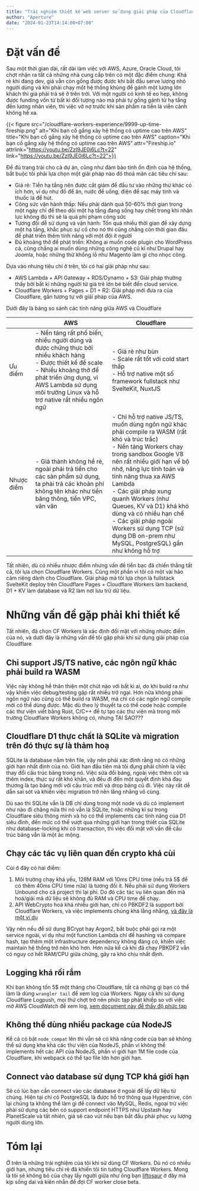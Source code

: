 ```yaml
---
title: "Trải nghiệm thiết kế web server sử dụng giải pháp của Cloudflare"
author: "Aperture"
date: "2024-01-23T14:14:00+07:00"
---
```


# Đặt vấn đề

Sau một thời gian dài, rất dài làm việc với AWS, Azure, Oracle Cloud, tôi chợt nhận ra tất cả những nhà cung cấp trên có một đặc điểm chung: Khá rẻ khi đang dev, giá vẫn còn gồng được được khi bắt đầu serve lượng nhỏ người dùng và khi phải chạy một hệ thống khủng để gánh một lượng lớn khách thì giá phải trả sẽ ở trên trời. Với một người có kinh tế eo hẹp, không được funding vốn từ bất kì đối tượng nào mà phải tự gồng gánh từ hạ tầng đến lương nhân viên, thì việc vỡ nợ trước khi sản phẩm ra tiền là viễn cảnh không hề xa.

{{< figure 
    src="/cloudflare-workers-experience/9999-up-time-fireship.png"
    alt="Khi bạn cố gắng xây hệ thống có uptime cao trên AWS"
    title="Khi bạn cố gắng xây hệ thống có uptime cao trên AWS"
    caption="Khi bạn cố gắng xây hệ thống có uptime cao trên AWS"
    attr="Fireship.io"
    attrlink="https://youtu.be/ZzI9JE0i6Lc?t=22"
    link="https://youtu.be/ZzI9JE0i6Lc?t=22">}}

Để đủ trang trải cho cả dự án, cũng như đảm bảo tính ổn định của hệ thống, bắt buộc tôi phải lựa chọn một giải pháp nào đó thoả mãn các tiêu chí sau:

* Giá rẻ: Tiền hạ tầng nên được cắt giảm để đầu tư vào những thứ khác có ích hơn, ví dụ như đồ để ăn, nước để uống, điện để sạc máy tính và thuốc lá để hút.
* Công sức vận hành thấp: Nếu phải dành quá 50-60% thời gian trong một ngày chỉ để theo dõi một hạ tầng đang sống hay chết trong khi nhân lực không đủ thì sẽ là quá phí phạm công sức
* Tương đối dễ sử dụng và vận hành: Tốn quá nhiều thời gian để xây dựng một hạ tầng, khắc phục sự cố cho nó thì cũng chẳng còn thời gian đâu để phát triển thêm tính năng với một đội ít người
* Đủ khoảng thở để phát triển: Không ai muốn code plugin cho WordPress cả, cũng chẳng ai muốn dùng những công nghệ cũ kĩ như Drupal hay Joomla, hoặc những thứ khổng lồ như Magento làm gì cho nhọc công.

Dựa vào nhưng tiêu chí ở trên, tôi có hai giải pháp như sau:

- AWS Lambda + API Gateway + RDS/Dynamo + S3: Giải pháp thường thấy bởi bất kì những người từ già trẻ lớn bé biết đến cloud service.
- Cloudflare Workers + Pages + D1 + R2: Giải pháp mới đưa ra của Cloudflare, gần tương tự với giải pháp của AWS.

Dưới đây là bảng so sánh các tính năng giữa AWS và Cloudflare

|            | AWS                                                                                                                                                                                                                                    | Cloudflare                                                                                                                                                                                                                                                                                                                                                                                                                                        |
|------------|----------------------------------------------------------------------------------------------------------------------------------------------------------------------------------------------------------------------------------------|---------------------------------------------------------------------------------------------------------------------------------------------------------------------------------------------------------------------------------------------------------------------------------------------------------------------------------------------------------------------------------------------------------------------------------------------------|
| Ưu điểm    | - Nền tảng rất phổ biến, nhiều người dùng và được chứng thực bởi nhiều khách hàng<br>- Được thiết kế để scale<br>- Nhiều khoảng thở để phát triển ứng dụng, vì AWS Lambda sử dụng môi trường Linux và hỗ trợ native rất nhiều ngôn ngữ | - Giá rẻ như bùn<br>- Scale rất tốt với cold start thấp<br>- Hỗ trợ native một số framework fullstack như SvelteKit, NuxtJS                                                                                                                                                                                                                                                                                                                       |
| Nhược điểm | - Giá thành không hề rẻ, ngoài phải trả tiền cho các sản phẩm sử dụng, ta phải trả các khoản phí không tên khác như tiền băng thông, tiền VPC, vân vân                                                                                 | - Chỉ hỗ trợ native JS/TS, muốn dùng ngôn ngữ khác phải compile ra WASM (rất khó và trúc trắc)<br>- Nền tảng Workers chạy trong sandbox Google V8 nên rất nhiều giới hạn về bộ nhớ, năng lực tính toán và tính năng thua xa AWS Lambda<br>- Các giải pháp xung quanh Workers (như Queues, KV và D1) khá khó dùng và có nhiều hạn chế<br>- Các giải pháp ngoài Workers sử dụng TCP (sử dụng DB on-prem như MySQL, PostgreSQL) gần như không hỗ trợ |

Tất nhiên, dù có nhiều nhược điểm nhưng vấn đề tiền bạc đã chiến thắng tất cả, tôi lựa chọn Cloudflare Workers. Cũng một phần vì tôi có một vài hảo cảm riêng dành cho Cloudflare. Giải pháp mà tôi lựa chọn là fullstack SvelteKit deploy trên Cloudflare Pages + Cloudflare Workers làm backend, D1 + KV làm database và R2 làm nơi lưu trữ dữ liệu.

# Những vấn đề gặp phải khi thiết kế

Tất nhiên, đã chọn CF Workers là xác định đối mặt với những nhược điểm của nó, và dưới đây là những vấn đề tôi gặp phải khi sử dụng giải pháp của Cloudflare

## Chỉ support JS/TS native, các ngôn ngữ khác phải build ra WASM
Việc này không hề thân thiện một chút nào với bất kì ai, do khi build ra như vậy khiến việc debug/testing gặp rất nhiều trở ngại. Hơn nữa không phải ngôn ngữ nào cũng có thể build ra WASM, mà chỉ có các ngôn ngữ compile mới có thể dùng được. Mặc dù theo lý thuyết ta có thể code hoặc compile các thư viện viết bằng Rust, C/C++ để tự tạo các thư viện mà trong môi trường Cloudflare Workers không có, nhưng TẠI SAO???

## Cloudflare D1 thực chất là SQLite và migration trên đó thực sự là thảm hoạ

SQLite là database nằm trên file, vậy nên phải xác định rằng nó có những giới hạn nhất định của nó. Giới hạn đầu tiên mà tôi đụng phải chính là việc thay đổi cấu trúc bảng trong nó. Việc sửa đổi bảng, ngoài việc thêm cột và thêm index, thực sự rất khó khăn, và đều đi đến một quyết định khá đau thương là tạo bảng mới với cấu trúc mới và drop bảng cũ đi. Việc này rất dễ dẫn sai sót và khiến việc migration trở nên lằng nhằng vô cùng.

Dù sao thì SQLite vẫn là DB chỉ dùng trong một node và dù có implement như nào đi chăng nữa thì nó vẫn là SQLite, hoặc những kĩ sư trong Cloudflare siêu thông minh và họ có thể implements các tính năng của D1 siêu đỉnh, đến mức có thể vượt qua những giới hạn trong thiết của SQLite như database-locking khi có transaction, thì việc đối mặt với vấn đề cấu trúc bảng vẫn là một ác mộng.

## Chạy các tác vụ liên quan đến crypto khá cùi

Cùi ở đây có hai điểm:

1. Môi trường chạy khá yếu, 128M RAM với 10ms CPU time (nếu trả 5$ để có thêm 40ms CPU time nữa) là tương đối ít. Nếu phải sử dụng Workers Unbound cho cả project thì lại phí. Do đó các tác vụ liên quan đến mã hoá/giải mã dữ liệu sẽ không đủ RAM và CPU time để chạy.
2. API WebCrypto hoá khá nhiều giới hạn, chỉ có PBKDF2 là support bởi Cloudflare Workers, và việc implements chúng khá lằng nhằng, [và đây là một ví dụ](https://timtaubert.de/blog/2015/05/implementing-a-pbkdf2-based-password-storage-scheme-for-firefox-os/)

Vậy nên nếu để sử dụng BCrypt hay Argon2, bắt buộc phải gọi ra một service ngoài, ví dụ như một function Lambda chỉ để hashing và compare hash, tạo thêm một infrastructure dependency không đáng có, khiến việc maintain hệ thống trở nên khó hơn. Hơn nữa kể cả khi đã chạy PBKDF2 vẫn có nguy cơ hết RAM/CPU giữa chừng, gây ra khó chịu nhất định.

## Logging khá rối rắm

Khi bạn không tốn 5$ một tháng cho Cloudflare, tất cả những gì bạn có thể làm là dùng `wrangler tail` để xem log của Workers. Ngay cả khi sử dụng Cloudflare Logpush, mọi thứ chợt trở nên phức tạp phát khiếp so với việc mở AWS CloudWatch để xem log, [xem document này để thấy độ phức tạp](https://developers.cloudflare.com/logs/get-started/enable-destinations/elastic/)

## Không thể dùng nhiều package của NodeJS

Kể cả có bật `node_compat` lên thì vẫn sẽ có khả năng code của bạn sẽ không thể sử dụng kha khá các thư viện của NodeJS, phần vì không thể implements hết các API của NodeJS, phần vì giới hạn 1M file code của Cloudflare, khi webpack có thể tạo file lớn hơn giới hạn.

## Connect vào database sử dụng TCP khá giới hạn

Sẽ có lúc bạn cần connect vào các database ở ngoài để lấy dữ liệu từ chúng. Hiện tại chỉ có PostgreSQL là được hỗ trợ thông qua Hyperdrive, còn lại chúng ta không thể làm gì để connect vào MySQL, Redis, ngoại trừ việc phải sử dụng các bên có support endpoint HTTPS như Upstash hay PlanetScale và tất nhiên, giá sẽ cao vút nếu bạn bắt đầu phải phục vụ lượng người dùng lớn. 

# Tóm lại
Ở trên là những trải nghiệm của tôi khi sử dùng CF Workers. Dù nó có nhiều giới hạn, nhưng tiêu chí rẻ đã khiến tôi tin tưởng Cloudflare Workers. Mong là tôi sẽ không bỏ của chạy lấy người giữa như ông bạn [liftosaur](http://liftosaur.com) ở đây mà kịp sống dai và kiên nhẫn để đợi CF worker close beta.